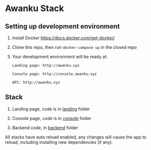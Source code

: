 Awanku Stack
============

## Setting up development environment

1. Install Docker https://docs.docker.com/get-docker/

1. Clone this repo, then run `docker-compose up` in the closed repo

1. Your development environment will be ready at:

    ```
    Landing page: http://awanku.xyz

    Console page: http://console.awanku.xyz

    API: http://awanku.xyz
    ```

## Stack

1. Landing page, code is in [landing](landing) folder

2. Console page, code is in [console](console) folder

3. Backend code, in [backend](backend) folder

All stacks have auto reload enabled, any changes will cause the app to reload, including installing new dependencies (if any).